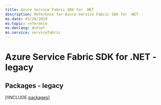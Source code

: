 ```yaml
---
title: Azure Service Fabric SDK for .NET
description: Reference for Azure Service Fabric SDK for .NET
ms.date: 03/28/2024
ms.topic: reference
ms.devlang: dotnet
ms.service: servicefabric
---
```

# Azure Service Fabric SDK for .NET - legacy
## Packages - legacy
[!INCLUDE [packages](service-fabric-index.md)]